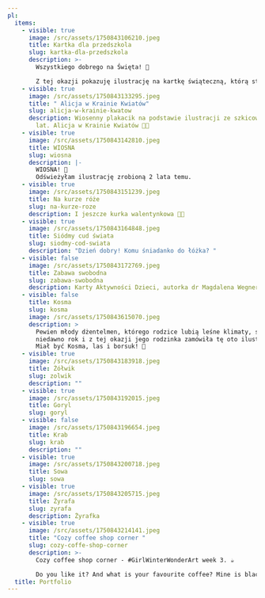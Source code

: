 ```yaml
---
pl:
  items:
    - visible: true
      image: /src/assets/1750843106210.jpeg
      title: Kartka dla przedszkola
      slug: kartka-dla-przedszkola
      description: >-
        Wszystkiego dobrego na Święta! 🐣

        Z tej okazji pokazuję ilustrację na kartkę świąteczną, którą stworzyłam dla szczecińskiego przedszkola 😊 
    - visible: true
      image: /src/assets/1750843133295.jpeg
      title: " Alicja w Krainie Kwiatów"
      slug: alicja-w-krainie-kwatow
      description: Wiosenny plakacik na podstawie ilustracji ze szkicownika sprzed 2
        lat. Alicja w Krainie Kwiatów 🌸🌼
    - visible: true
      image: /src/assets/1750843142810.jpeg
      title: WIOSNA
      slug: wiosna
      description: |-
        WIOSNA! 🌼
        Odświeżyłam ilustrację zrobioną 2 lata temu.
    - visible: true
      image: /src/assets/1750843151239.jpeg
      title: Na kurze róże
      slug: na-kurze-roze
      description: I jeszcze kurka walentynkowa 🐓🌹
    - visible: true
      image: /src/assets/1750843164848.jpeg
      title: Siódmy cud świata
      slug: siodmy-cod-swiata
      description: "Dzień dobry! Komu śniadanko do łóżka? "
    - visible: false
      image: /src/assets/1750843172769.jpeg
      title: Zabawa swobodna
      slug: zabawa-swobodna
      description: Karty Aktywności Dzieci, autorka dr Magdalena Wegner-Jezierska
    - visible: false
      title: Kosma
      slug: kosma
      image: /src/assets/1750843615070.jpeg
      description: >
        Pewien młody dżentelmen, którego rodzice lubią leśne klimaty, skończył
        niedawno rok i z tej okazji jego rodzinka zamówiła tę oto ilustrację! 🌿
        Miał być Kosma, las i borsuk! 🦡
    - visible: true
      image: /src/assets/1750843183918.jpeg
      title: Żółwik
      slug: zolwik
      description: ""
    - visible: true
      image: /src/assets/1750843192015.jpeg
      title: Goryl
      slug: goryl
    - visible: false
      image: /src/assets/1750843196654.jpeg
      title: Krab
      slug: krab
      description: ""
    - visible: true
      image: /src/assets/1750843200718.jpeg
      title: Sowa
      slug: sowa
    - visible: true
      image: /src/assets/1750843205715.jpeg
      title: Żyrafa
      slug: zyrafa
      description: Żyrafka
    - visible: true
      image: /src/assets/1750843214141.jpeg
      title: "Cozy coffee shop corner "
      slug: cozy-coffe-shop-corner
      description: >-
        Cozy coffee shop corner - #GirlWinterWonderArt week 3. ☕️

        Do you like it? And what is your favourite coffee? Mine is black, without sugar (but I really like coffee with oat milk too) 🧡
  title: Portfolio
---
```

